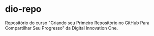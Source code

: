 # dio-repo
Repositório do curso "Criando seu Primeiro Repositório no GitHub Para Compartilhar Seu Progresso" da Digital Innovation One.
